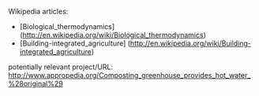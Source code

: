 Wikipedia articles: 
- [Biological_thermodynamics] (http://en.wikipedia.org/wiki/Biological_thermodynamics)
- [Building-integrated_agriculture] (http://en.wikipedia.org/wiki/Building-integrated_agriculture)

potentially relevant project/URL: http://www.appropedia.org/Composting_greenhouse_provides_hot_water_%28original%29
